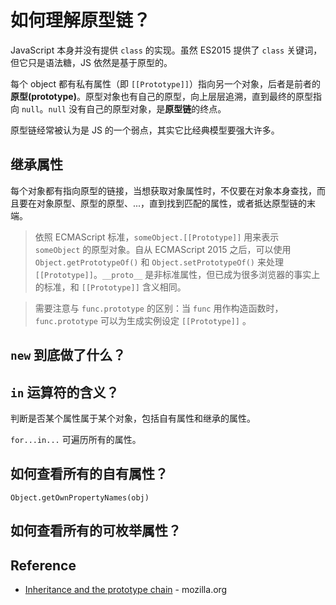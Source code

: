 # 如何理解原型链？

JavaScript 本身并没有提供 `class` 的实现。虽然 ES2015 提供了 `class` 关键词，但它只是语法糖，JS 依然是基于原型的。

每个 object 都有私有属性（即 `[[Prototype]]`）指向另一个对象，后者是前者的**原型(prototype)**。原型对象也有自己的原型，向上层层追溯，直到最终的原型指向 `null`。`null` 没有自己的原型对象，是**原型链**的终点。

原型链经常被认为是 JS 的一个弱点，其实它比经典模型要强大许多。

## 继承属性

每个对象都有指向原型的链接，当想获取对象属性时，不仅要在对象本身查找，而且要在对象原型、原型的原型、...，直到找到匹配的属性，或者抵达原型链的末端。

> 依照 ECMAScript 标准，`someObject.[[Prototype]]` 用来表示 `someObject` 的原型对象。自从 ECMAScript 2015 之后，可以使用 `Object.getPrototypeOf()` 和 `Object.setPrototypeOf()` 来处理 `[[Prototype]]`。`__proto__` 是非标准属性，但已成为很多浏览器的事实上的标准，和 `[[Prototype]]` 含义相同。

> 需要注意与 `func.prototype` 的区别：当 `func` 用作构造函数时，`func.prototype` 可以为生成实例设定 `[[Prototype]]` 。

## `new` 到底做了什么？

## `in` 运算符的含义？

判断是否某个属性属于某个对象，包括自有属性和继承的属性。

`for...in...` 可遍历所有的属性。

## 如何查看所有的自有属性？

`Object.getOwnPropertyNames(obj)`

## 如何查看所有的可枚举属性？

## Reference
- [Inheritance and the prototype chain](https://developer.mozilla.org/en-US/docs/Web/JavaScript/Inheritance_and_the_prototype_chain) - mozilla.org